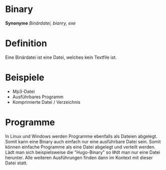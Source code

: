 <h1> Binary </h1>

**Synonyme**
*Binärdatei, bianry, exe*


# Definition
Eine Binärdatei ist eine Datei, welches kein Textfile ist. 

# Beispiele
- Mp3-Datei
- Ausführbares Programm
- Komprimierte Datei / Verzeichnis

# Programme
In Linux und Windows werden Programme ebenfalls als Dateien abgelegt. Somit kann eine Binary auch einfach nur eine ausführbare Datei sein. Somit können einfache Programme als eine Datei abgelegt und verteilt werden. Lädt man sich beispielsweise die "Hugo-Binary" so l#dt man nur eine Datei herunter. Alle weiteren Ausführungen finden dann im Kontext mit dieser Datei statt.
